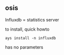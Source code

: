 ## osis

Influxdb = statistics server

to install, quick howto
```
ays install -n influxdb 
```

has no parameters

